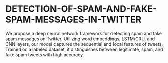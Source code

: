 # DETECTION-OF-SPAM-AND-FAKE-SPAM-MESSAGES-IN-TWITTER
We propose a deep neural network framework for detecting spam and fake spam messages on Twitter. Utilizing word embeddings, LSTM/GRU, and CNN layers, our model captures the sequential and local features of tweets. Trained on a labeled dataset, it distinguishes between legitimate, spam, and fake spam tweets with high accuracy.
